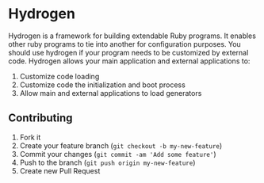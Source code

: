# Hydrogen

Hydrogen is a framework for building extendable Ruby programs. It
enables other ruby programs to tie into another for configuration
purposes. You should use hydrogen if your program needs to be customized
by external code. Hydrogen allows your main application and external
applications to:

1. Customize code loading
2. Customize code the initialization and boot process
3. Allow main and external applications to load generators

## Contributing

1. Fork it
2. Create your feature branch (`git checkout -b my-new-feature`)
3. Commit your changes (`git commit -am 'Add some feature'`)
4. Push to the branch (`git push origin my-new-feature`)
5. Create new Pull Request

